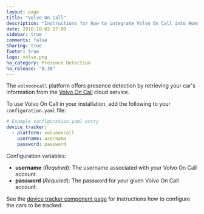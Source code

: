```yaml
---
layout: page
title: "Volvo On Call"
description: "Instructions for how to integrate Volvo On Call into Home Assistant."
date: 2016-10-02 17:00
sidebar: true
comments: false
sharing: true
footer: true
logo: volvo.png
ha_category: Presence Detection
ha_release: "0.30"
---
```



The `volvooncall` platform offers presence detection by retrieving your car's information from the [Volvo On Call](http://www.volvocars.com/intl/own/owner-info/volvo-on-call#) cloud service.

To use Volvo On Call in your installation, add the following to your `configuration.yaml` file:

```yaml
# Example configuration.yaml entry
device_tracker:
  - platform: volvooncall
    username: username
    password: password
```

Configuration variables:

- **username** (*Required*): The username associated with your Volvo On Call account.
- **password** (*Required*): The password for your given Volvo On Call account.

See the [device tracker component page](/components/device_tracker/) for instructions how to configure the cars to be tracked.
